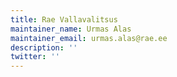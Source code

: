 ```yaml
---
title: Rae Vallavalitsus
maintainer_name: Urmas Alas
maintainer_email: urmas.alas@rae.ee
description: '' 
twitter: ''
---
```

